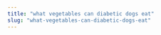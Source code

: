 ```yaml
---
title: "what vegetables can diabetic dogs eat"
slug: "what-vegetables-can-diabetic-dogs-eat"
---
```



